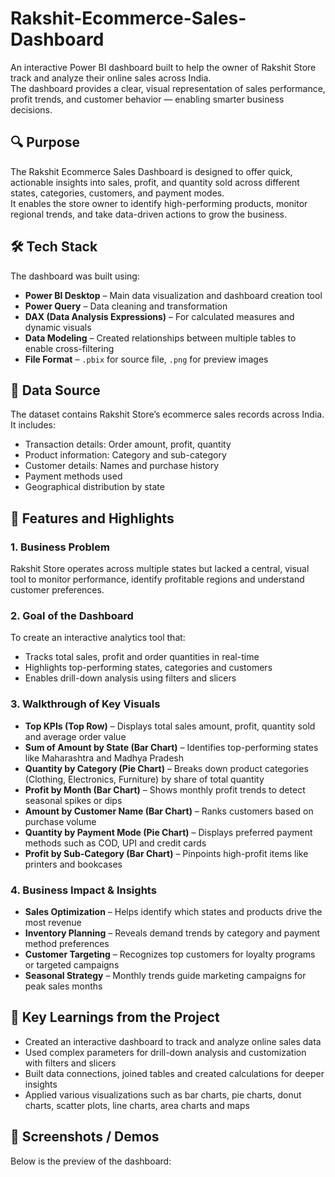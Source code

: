 # Rakshit-Ecommerce-Sales-Dashboard #

An interactive Power BI dashboard built to help the owner of Rakshit Store track and analyze their online sales across India.  
The dashboard provides a clear, visual representation of sales performance, profit trends, and customer behavior — enabling smarter business decisions.

## 🔍 Purpose

The Rakshit Ecommerce Sales Dashboard is designed to offer quick, actionable insights into sales, profit, and quantity sold across different states, categories, customers, and payment modes.  
It enables the store owner to identify high-performing products, monitor regional trends, and take data-driven actions to grow the business.

## 🛠 Tech Stack

The dashboard was built using:

- **Power BI Desktop** – Main data visualization and dashboard creation tool
- **Power Query** – Data cleaning and transformation
- **DAX (Data Analysis Expressions)** – For calculated measures and dynamic visuals
- **Data Modeling** – Created relationships between multiple tables to enable cross-filtering
- **File Format** – `.pbix` for source file, `.png` for preview images

## 📂 Data Source

The dataset contains Rakshit Store’s ecommerce sales records across India.  
It includes:

- Transaction details: Order amount, profit, quantity
- Product information: Category and sub-category
- Customer details: Names and purchase history
- Payment methods used
- Geographical distribution by state

## 🌟 Features and Highlights

### 1. Business Problem
Rakshit Store operates across multiple states but lacked a central, visual tool to monitor performance, identify profitable regions and understand customer preferences.

### 2. Goal of the Dashboard
To create an interactive analytics tool that:
- Tracks total sales, profit and order quantities in real-time
- Highlights top-performing states, categories and customers
- Enables drill-down analysis using filters and slicers

### 3. Walkthrough of Key Visuals
- **Top KPIs (Top Row)** – Displays total sales amount, profit, quantity sold and average order value
- **Sum of Amount by State (Bar Chart)** – Identifies top-performing states like Maharashtra and Madhya Pradesh
- **Quantity by Category (Pie Chart)** – Breaks down product categories (Clothing, Electronics, Furniture) by share of total quantity
- **Profit by Month (Bar Chart)** – Shows monthly profit trends to detect seasonal spikes or dips
- **Amount by Customer Name (Bar Chart)** – Ranks customers based on purchase volume
- **Quantity by Payment Mode (Pie Chart)** – Displays preferred payment methods such as COD, UPI and credit cards
- **Profit by Sub-Category (Bar Chart)** – Pinpoints high-profit items like printers and bookcases

### 4. Business Impact & Insights
- **Sales Optimization** – Helps identify which states and products drive the most revenue
- **Inventory Planning** – Reveals demand trends by category and payment method preferences
- **Customer Targeting** – Recognizes top customers for loyalty programs or targeted campaigns
- **Seasonal Strategy** – Monthly trends guide marketing campaigns for peak sales months

## 📌 Key Learnings from the Project

- Created an interactive dashboard to track and analyze online sales data
- Used complex parameters for drill-down analysis and customization with filters and slicers
- Built data connections, joined tables and created calculations for deeper insights
- Applied various visualizations such as bar charts, pie charts, donut charts, scatter plots, line charts, area charts and maps

## 📸 Screenshots / Demos

Below is the preview of the dashboard:
